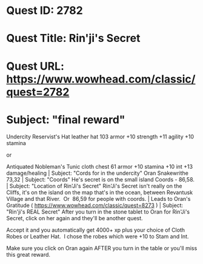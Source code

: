 # Quest ID: 2782
# Quest Title: Rin'ji's Secret
# Quest URL: https://www.wowhead.com/classic/quest=2782
# Subject: "final reward"
Undercity Reservist's Hat
leather hat
103 armor
+10 strength
+11 agility
+10 stamina

or

Antiquated Nobleman's Tunic
cloth chest
61 armor
+10 stamina
+10 int
+13 damage/healing | Subject: "Cords for in the undercity"
Oran Snakewrithe 73,32 | Subject: "Coords"
He's secret is on the small island
Coords - 86,58. | Subject: "Location of Rin'Ji's Secret"
Rin'Ji's Secret isn't really on the Cliffs, it's on the island on the map that's in the ocean, between Revantusk Village and that River.  Or  86,59 for people with coords. | Leads to Oran's Gratitude ( https://www.wowhead.com/classic/quest=8273 ) | Subject: "Rin'ji's REAL Secret"
After you turn in the stone tablet to Oran for Rin'Ji's Secret, click on her again and they'll be another quest.

Accept it and you automatically get 4000+ xp plus your choice of Cloth Robes or Leather Hat.  I chose the robes which were +10 to Stam and Int.

Make sure you click on Oran again AFTER you turn in the table or you'll miss this great reward.